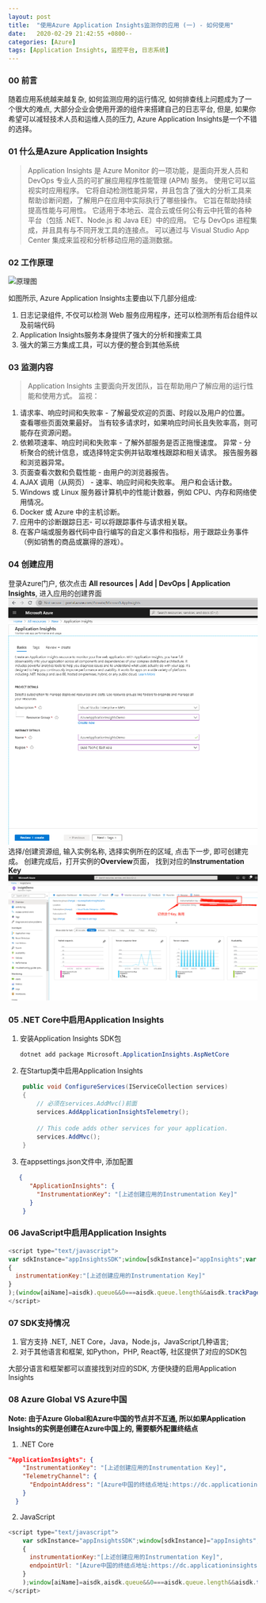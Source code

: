 ```yaml
---
layout: post
title:  "使用Azure Application Insights监测你的应用 (一) - 如何使用"
date:   2020-02-29 21:42:55 +0800--
categories: [Azure]
tags: [Application Insights, 监控平台, 日志系统]  
---
```


### 00 前言
随着应用系统越来越复杂, 如何监测应用的运行情况, 如何排查线上问题成为了一个很大的难点, 大部分企业会使用开源的组件来搭建自己的日志平台, 但是, 如果你希望可以减轻技术人员和运维人员的压力, Azure Application Insights是一个不错的选择。

### 01 什么是Azure Application Insights
>Application Insights 是 Azure Monitor 的一项功能，是面向开发人员和 DevOps 专业人员的可扩展应用程序性能管理 (APM) 服务。 使用它可以监视实时应用程序。 它将自动检测性能异常，并且包含了强大的分析工具来帮助诊断问题，了解用户在应用中实际执行了哪些操作。 它旨在帮助持续提高性能与可用性。 它适用于本地云、混合云或任何公有云中托管的各种平台（包括 .NET、Node.js 和 Java EE）中的应用。 它与 DevOps 进程集成，并且具有与不同开发工具的连接点。 可以通过与 Visual Studio App Center 集成来监视和分析移动应用的遥测数据。

### 02 工作原理
![原理图](https://docs.azure.cn/zh-cn/azure-monitor/app/media/app-insights-overview/01-scheme.png)

如图所示, Azure Application Insights主要由以下几部分组成:
1. 日志记录组件, 不仅可以检测 Web 服务应用程序，还可以检测所有后台组件以及前端代码
2. Application Insights服务本身提供了强大的分析和搜索工具
3. 强大的第三方集成工具，可以方便的整合到其他系统

### 03 监测内容

>Application Insights 主要面向开发团队，旨在帮助用户了解应用的运行性能和使用方式。 监视：
1. 请求率、响应时间和失败率 - 了解最受欢迎的页面、时段以及用户的位置。 查看哪些页面效果最好。 当有较多请求时，如果响应时间长且失败率高，则可能存在资源问题。
2. 依赖项速率、响应时间和失败率 - 了解外部服务是否正拖慢速度。
异常 - 分析聚合的统计信息，或选择特定实例并钻取堆栈跟踪和相关请求。 报告服务器和浏览器异常。
3. 页面查看次数和负载性能 - 由用户的浏览器报告。
4. AJAX 调用（从网页） - 速率、响应时间和失败率。
用户和会话计数。
5. Windows 或 Linux 服务器计算机中的性能计数器，例如 CPU、内存和网络使用情况。
6. Docker 或 Azure 中的主机诊断。
7. 应用中的诊断跟踪日志- 可以将跟踪事件与请求相关联。
8. 在客户端或服务器代码中自行编写的自定义事件和指标，用于跟踪业务事件（例如销售的商品或赢得的游戏）。

### 04 创建应用
登录Azure门户, 依次点击 **All resources | Add | DevOps | Application Insights**, 进入应用的创建界面
![创建Application Insights](/assets/imgs/ApplicationInsightsCreate.png)
选择/创建资源组, 输入实例名称, 选择实例所在的区域, 点击下一步, 即可创建完成。
创建完成后，打开实例的**Overview**页面， 找到对应的**Instrumentation Key**
![Application Insights Overview](/assets/imgs/ApplicationInsightsOverview.png)

### 05 .NET Core中启用Application Insights
1. 安装Application Insights SDK包
   
   ```csharp
   dotnet add package Microsoft.ApplicationInsights.AspNetCore
   ```
2. 在Startup类中启用Application Insights

```csharp
    public void ConfigureServices(IServiceCollection services)
    {
        // 必须在services.AddMvc()前面
        services.AddApplicationInsightsTelemetry();

        // This code adds other services for your application.
        services.AddMvc();
    }   
```
3. 在appsettings.json文件中, 添加配置
```Json
   {
      "ApplicationInsights": {
        "InstrumentationKey": "[上述创建应用的Instrumentation Key]"
      }
    }
```
### 06 JavaScript中启用Application Insights
```JavaScript
<script type="text/javascript">
var sdkInstance="appInsightsSDK";window[sdkInstance]="appInsights";var aiName=window[sdkInstance],aisdk=window[aiName]||function(n){var o={config:n,initialize:!0},t=document,e=window,i="script";setTimeout(function(){var e=t.createElement(i);e.src=n.url||"https://az416426.vo.msecnd.net/scripts/b/ai.2.min.js",t.getElementsByTagName(i)[0].parentNode.appendChild(e)});try{o.cookie=t.cookie}catch(e){}function a(n){o[n]=function(){var e=arguments;o.queue.push(function(){o[n].apply(o,e)})}}o.queue=[],o.version=2;for(var s=["Event","PageView","Exception","Trace","DependencyData","Metric","PageViewPerformance"];s.length;)a("track"+s.pop());var r="Track",c=r+"Page";a("start"+c),a("stop"+c);var u=r+"Event";if(a("start"+u),a("stop"+u),a("addTelemetryInitializer"),a("setAuthenticatedUserContext"),a("clearAuthenticatedUserContext"),a("flush"),o.SeverityLevel={Verbose:0,Information:1,Warning:2,Error:3,Critical:4},!(!0===n.disableExceptionTracking||n.extensionConfig&&n.extensionConfig.ApplicationInsightsAnalytics&&!0===n.extensionConfig.ApplicationInsightsAnalytics.disableExceptionTracking)){a("_"+(s="onerror"));var p=e[s];e[s]=function(e,n,t,i,a){var r=p&&p(e,n,t,i,a);return!0!==r&&o["_"+s]({message:e,url:n,lineNumber:t,columnNumber:i,error:a}),r},n.autoExceptionInstrumented=!0}return o}(
{
  instrumentationKey:"[上述创建应用的Instrumentation Key]"
}
);(window[aiName]=aisdk).queue&&0===aisdk.queue.length&&aisdk.trackPageView({});
</script>
```
### 07 SDK支持情况
1. 官方支持 .NET, .NET Core，Java，Node.js，JavaScript几种语言;
2. 对于其他语言和框架, 如Python，PHP, React等, 社区提供了对应的SDK包

大部分语言和框架都可以直接找到对应的SDK, 方便快捷的启用Application Insights

### 08 Azure Global VS Azure中国
**Note: 由于Azure Global和Azure中国的节点并不互通, 所以如果Application Insights的实例是创建在Azure中国上的, 需要额外配置终结点**

1. .NET Core

```json
"ApplicationInsights": {
    "InstrumentationKey": "[上述创建应用的Instrumentation Key]",
    "TelemetryChannel": {
      "EndpointAddress": "[Azure中国的终结点地址:https://dc.applicationinsights.azure.cn/v2/track]"
    }
  }
```

2. JavaScript
```JavaScript
<script type="text/javascript">
    var sdkInstance="appInsightsSDK";window[sdkInstance]="appInsights";var aiName=window[sdkInstance],aisdk=window[aiName]||function(e){function n(e){t[e]=function(){var n=arguments;t.queue.push(function(){t[e].apply(t,n)})}}var t={config:e};t.initialize=!0;var i=document,a=window;setTimeout(function(){var n=i.createElement("script");n.src=e.url||"https://az416426.vo.msecnd.net/scripts/b/ai.2.min.js",i.getElementsByTagName("script")[0].parentNode.appendChild(n)});try{t.cookie=i.cookie}catch(e){}t.queue=[],t.version=2;for(var r=["Event","PageView","Exception","Trace","DependencyData","Metric","PageViewPerformance"];r.length;)n("track"+r.pop());n("startTrackPage"),n("stopTrackPage");var s="Track"+r[0];if(n("start"+s),n("stop"+s),n("setAuthenticatedUserContext"),n("clearAuthenticatedUserContext"),n("flush"),!(!0===e.disableExceptionTracking||e.extensionConfig&&e.extensionConfig.ApplicationInsightsAnalytics&&!0===e.extensionConfig.ApplicationInsightsAnalytics.disableExceptionTracking)){n("_"+(r="onerror"));var o=a[r];a[r]=function(e,n,i,a,s){var c=o&&o(e,n,i,a,s);return!0!==c&&t["_"+r]({message:e,url:n,lineNumber:i,columnNumber:a,error:s}),c},e.autoExceptionInstrumented=!0}return t}(
    {
      instrumentationKey:"[上述创建应用的Instrumentation Key]",
      endpointUrl: "[Azure中国的终结点地址:https://dc.applicationinsights.azure.cn/v2/track]"
    }
    );window[aiName]=aisdk,aisdk.queue&&0===aisdk.queue.length&&aisdk.trackPageView({});
</script>
```